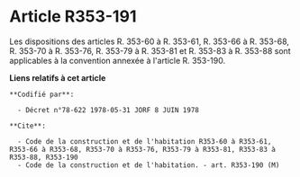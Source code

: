 # Article R353-191

Les dispositions des articles R. 353-60 à R. 353-61, R. 353-66 à R. 353-68, R. 353-70 à R. 353-76, R. 353-79 à R. 353-81 et
R. 353-83 à R. 353-88 sont applicables à la convention annexée à l'article R. 353-190.

**Liens relatifs à cet article**

	**Codifié par**:

	  - Décret n°78-622 1978-05-31 JORF 8 JUIN 1978

	**Cite**:

	  - Code de la construction et de l'habitation R353-60 à R353-61, R353-66 à R353-68, R353-70 à R353-76, R353-79 à R353-81, R353-83 à R353-88, R353-190
	  - Code de la construction et de l'habitation. - art. R353-190 (M)
